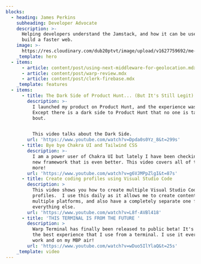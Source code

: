 ```yaml
---
blocks:
  - heading: James Perkins
    subheading: Developer Advocate
    description: >-
      Helping developers understand the Jamstack, and how it can be used to
      build a faster web.
    image: >-
      https://res.cloudinary.com/dub20ptvt/image/upload/v1627759692/me-and-tina_hgq79d.webp
    _template: hero
  - items:
      - article: content/post/using-next-middleware-for-geolocation.mdx
      - article: content/post/warp-review.mdx
      - article: content/post/clerk-firebase.mdx
    _template: features
  - items:
      - title: The Dark Side of Product Hunt... (But It's Still Legit)
        description: >-
          I launched my product on Product Hunt, and the experience was great...
          Except there is a dark side to Product Hunt that no one is talking
          bout. 


          This video talks about the Dark Side. 
        url: 'https://www.youtube.com/watch?v=Dpda0s0Yz_8&t=299s'
      - title: Bye bye Chakra UI and Tailwind CSS
        description: >-
          I am a power user of Chakra UI but lately I have been checking out a
          new framework that is even better. This video covers all of this and
          more!
        url: 'https://www.youtube.com/watch?v=g6VJMPpZlgI&t=87s'
      - title: Create coding profiles using Visual Studio Code
        description: >
          This video shows you how to create multiple Visual Studio Code
          profiles.  I use this daily as it allows me to create content on
          multiple platforms, and also have a completely separate one for
          everything else.
        url: 'https://www.youtube.com/watch?v=L8f-AVBl418'
      - title: 'THIS TERMINAL IS FROM THE FUTURE '
        description: >
          Warp Terminal has finally been released to public beta! It's probably
          the best experience that I use from a terminal. I use it everyday at
          work and on my MBP air!
        url: 'https://www.youtube.com/watch?v=wDuo5IlYlaQ&t=25s'
    _template: video
---
```



